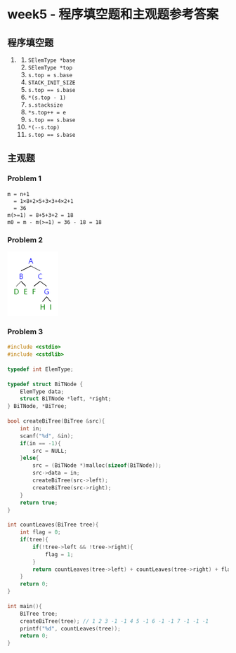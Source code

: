 # week5 - 程序填空题和主观题参考答案

## 程序填空题
1. 1. `SElemType *base`
   2. `SElemType *top`
   3. `s.top = s.base`
   4. `STACK_INIT_SIZE`
   5. `s.top == s.base`
   6. `*(s.top - 1)`
   7. `s.stacksize`
   8. `*s.top++ = e`
   9. `s.top == s.base`
   10. `*(--s.top)`
   11. `s.top == s.base`

## 主观题

### Problem 1
```
m = n+1
  = 1×8+2×5+3×3+4×2+1
  = 36
m(>=1) = 8+5+3+2 = 18
m0 = m - m(>=1) = 36 - 18 = 18
```
### Problem 2
![avatar](img1.png)

### Problem 3
```c++
#include <cstdio>
#include <cstdlib>

typedef int ElemType;

typedef struct BiTNode {
	ElemType data;
	struct BiTNode *left, *right;
} BiTNode, *BiTree;

bool createBiTree(BiTree &src){
	int in;
	scanf("%d", &in);
	if(in == -1){
		src = NULL;
	}else{
		src = (BiTNode *)malloc(sizeof(BiTNode));
		src->data = in;
		createBiTree(src->left);
		createBiTree(src->right);
	}
	return true;
}

int countLeaves(BiTree tree){
	int flag = 0;
	if(tree){
		if(!tree->left && !tree->right){
			flag = 1;
		}
		return countLeaves(tree->left) + countLeaves(tree->right) + flag;
	}
	return 0;
}

int main(){
	BiTree tree;
	createBiTree(tree); // 1 2 3 -1 -1 4 5 -1 6 -1 -1 7 -1 -1 -1
	printf("%d", countLeaves(tree));
	return 0;
}
```